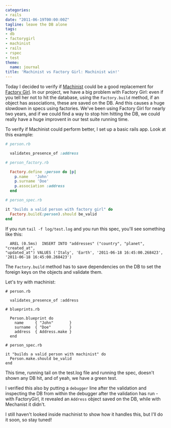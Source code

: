 ```yaml
---
categories:
- rails
date: "2011-06-19T00:00:00Z"
tagline: leave the DB alone
tags:
- db
- factorygirl
- machinist
- rails
- rspec
- test
theme:
  name: journal
title: 'Machinist vs Factory Girl: Machinist win!'
---
```



Today I decided to verify if [Machinist](https://github.com/notahat/machinist) could be a good replacement for [Factory Girl](https://github.com/thoughtbot/factory_girl). In our project, we have a big problem with Factory Girl: even if you tell her not to hit the database, using the `Factory.build` method, if an object has associations, these are saved on the DB. And this causes a huge slowdown in specs using factories. We've been using Factory Girl for nearly two years, and if we could find a way to stop him hitting the DB, we could really have a huge improvent in our test suite running time.

To verify if Machinist could perform better, I set up a basic rails app. Look at this example:

```ruby
# person.rb

  validates_presence_of :address

# person_factory.rb

  Factory.define :person do |p|
    p.name   'John'
    p.surname 'Doe'
    p.association :address
  end

# person_spec.rb

it "builds a valid person with factory girl" do
  Factory.build(:person).should be_valid
end
```

If you run `tail -f log/test.log` and you run this spec, you'll see something like this:

```log
  AREL (0.5ms)  INSERT INTO "addresses" ("country", "planet", "created_at",
"updated_at") VALUES ('Italy', 'Earth', '2011-06-18 16:45:00.268423',
'2011-06-18 16:45:00.268423')
```

The `Factory.build` method has to save dependencies on the DB to set the foreign keys on the objects and validate them.

Let's try with machinist:

```
# person.rb

  validates_presence_of :address

# blueprints.rb

  Person.blueprint do
    name     { "John"       }
    surname  { "Doe"        }
    address  { Address.make }
  end

# person_spec.rb

it "builds a valid person with machinist" do
  Person.make.should be_valid
end
```

This time, running tail on the test.log file and running the spec, doesn't shown any DB hit, and of yeah, we have a green test.

I verified this also by putting a `debugger` line after the validation and inspecting the DB from within the debugger after the validation has run - with FactoryGirl, it revealed an `Address` object saved on the DB, while with Mechanist it didn't.

I still haven't looked inside machinist to show how it handles this, but I'll do it soon, so stay tuned!

